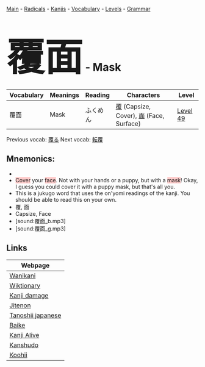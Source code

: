 <style> bigfont {font-size: 100px}</style>
[Main](../README.md) -
[Radicals](../radicals.md) -
[Kanjis](../kanjis.md) -
[Vocabulary](../vocabulary.md) -
[Levels](../levels.md) -
[Grammar](../grammar.md)
# <bigfont> 覆面</bigfont> - Mask 

| Vocabulary | Meanings | Reading | Characters | Level |
| --- | --- | --- | --- | --- |
| 覆面 | Mask | ふくめん |  [覆](../kanjis/覆.md) (Capsize, Cover), [面](../kanjis/面.md) (Face, Surface) | [Level 49](../levels/wk_level49.md) |

Previous vocab: [覆る](覆る.md) Next vocab: [転覆](転覆.md) 

## Mnemonics:

* 
* <span style="background-color:#ffcccb"> Cover</span> your <span style="background-color:#ffcccb"> face</span>. Not with your hands or a puppy, but with a <span style="background-color:#ffcccb"> mask</span>! Okay, I guess you could cover it with a puppy mask, but that's all you.
* This is a jukugo word that uses the on'yomi readings of the kanji. You should be able to read this on your own.
* 覆, 面
* Capsize, Face
* [sound:覆面_b.mp3]
* [sound:覆面_g.mp3]


## Links 

| Webpage |
| --- |
| [Wanikani          ](https://www.wanikani.com/kanji/覆面) |
| [Wiktionary        ](https://en.wiktionary.org/wiki/覆面) |
| [Kanji damage      ](http://www.kanjidamage.com/kanji/search?utf8=✓&q=覆面) |
| [Jitenon           ](https://jitenon.com/kanji/覆面) |
| [Tanoshii japanese ](https://www.tanoshiijapanese.com/dictionary/kanji.cfm?k=覆面) |
| [Baike             ](https://baike.baidu.com/item/覆面) |
| [Kanji Alive       ](https://app.kanjialive.com/覆面) |
| [Kanshudo          ](https://www.kanshudo.com/searchmn?q=覆面) |
| [Koohii            ](https://kanji.koohii.com/study/kanji/覆面) |
